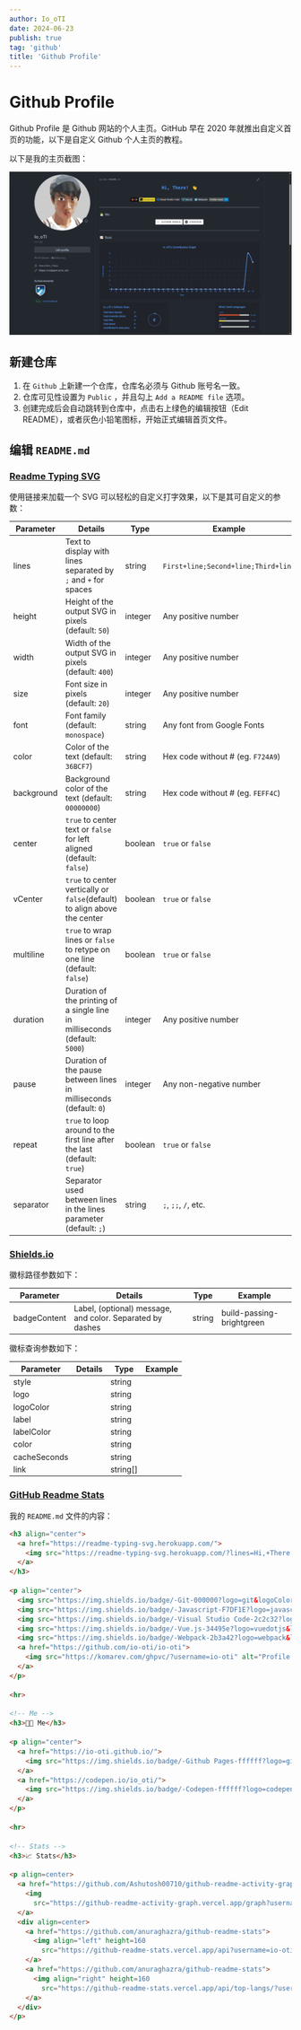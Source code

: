 ```yaml
---
author: Io_oTI
date: 2024-06-23
publish: true
tag: 'github'
title: 'Github Profile'
---
```


# Github Profile

Github Profile 是 Github 网站的个人主页。GitHub 早在 2020 年就推出自定义首页的功能，以下是自定义 Github 个人主页的教程。

以下是我的主页截图：

![github-profile](/github-profile.jpg)

## 新建仓库

1. 在 `Github` 上新建一个仓库，仓库名必须与 Github 账号名一致。
2. 仓库可见性设置为 `Public` ，并且勾上 `Add a README file` 选项。
3. 创建完成后会自动跳转到仓库中，点击右上绿色的编辑按钮（Edit README），或者灰色小铅笔图标，开始正式编辑首页文件。

## 编辑 `README.md`

### [Readme Typing SVG](https://readme-typing-svg.herokuapp.com/)

使用链接来加载一个 SVG 可以轻松的自定义打字效果，以下是其可自定义的参数：

| Parameter  | Details                                                                     | Type    | Example                             |
| ---------- | --------------------------------------------------------------------------- | ------- | ----------------------------------- |
| lines      | Text to display with lines separated by `;` and `+` for spaces              | string  | `First+line;Second+line;Third+line` |
| height     | Height of the output SVG in pixels (default: `50`)                          | integer | Any positive number                 |
| width      | Width of the output SVG in pixels (default: `400`)                          | integer | Any positive number                 |
| size       | Font size in pixels (default: `20`)                                         | integer | Any positive number                 |
| font       | Font family (default: `monospace`)                                          | string  | Any font from Google Fonts          |
| color      | Color of the text (default: `36BCF7`)                                       | string  | Hex code without # (eg. `F724A9`)   |
| background | Background color of the text (default: `00000000`)                          | string  | Hex code without # (eg. `FEFF4C`)   |
| center     | `true` to center text or `false` for left aligned (default: `false`)        | boolean | `true` or `false`                   |
| vCenter    | `true` to center vertically or `false`(default) to align above the center   | boolean | `true` or `false`                   |
| multiline  | `true` to wrap lines or `false` to retype on one line (default: `false`)    | boolean | `true` or `false`                   |
| duration   | Duration of the printing of a single line in milliseconds (default: `5000`) | integer | Any positive number                 |
| pause      | Duration of the pause between lines in milliseconds (default: `0`)          | integer | Any non-negative number             |
| repeat     | `true` to loop around to the first line after the last (default: `true`)    | boolean | `true` or `false`                   |
| separator  | Separator used between lines in the lines parameter (default: `;`)          | string  | `;`, `;;`, `/`, etc.                |

### [Shields.io](https://shields.io/)

徽标路径参数如下：

| Parameter    | Details                                                   | Type     | Example                   |
| ------------ | --------------------------------------------------------- | -------- | ------------------------- |
| badgeContent | Label, (optional) message, and color. Separated by dashes | string   | build-passing-brightgreen |

徽标查询参数如下：

| Parameter    | Details                                                   | Type     | Example                   |
| ------------ | --------------------------------------------------------- | -------- | ------------------------- |
| style        |                                                           | string   |                           |
| logo         |                                                           | string   |                           |
| logoColor    |                                                           | string   |                           |
| label        |                                                           | string   |                           |
| labelColor   |                                                           | string   |                           |
| color        |                                                           | string   |                           |
| cacheSeconds |                                                           | string   |                           |
| link         |                                                           | string[] |                           |

### [GitHub Readme Stats](https://github-readme-stats.vercel.app/)

我的 `README.md` 文件的内容：

```markdown
<h3 align="center">
  <a href="https://readme-typing-svg.herokuapp.com/">
    <img src="https://readme-typing-svg.herokuapp.com/?lines=Hi,+There!+👋;Pleasure+to+see+you!🎉&font=Fira+Code&center=true&weight=600&color=539bf5&size=24">
  </a>
</h3>

<p align="center">
  <img src="https://img.shields.io/badge/-Git-000000?logo=git&logoColor=F05032" alt="Git" />
  <img src="https://img.shields.io/badge/-Javascript-F7DF1E?logo=javascript&logoColor=black" alt="Javascript" />
  <img src="https://img.shields.io/badge/-Visual Studio Code-2c2c32?logo=visualstudiocode&logoColor=007ACC" alt="Visual Studio Code" />
  <img src="https://img.shields.io/badge/-Vue.js-34495e?logo=vuedotjs&logoColor=4FC08D" alt="Vue.js" />
  <img src="https://img.shields.io/badge/-Webpack-2b3a42?logo=webpack&logoColor=8DD6F9" alt="Webpack" />
  <a href="https://github.com/io-oti/io-oti">
    <img src="https://komarev.com/ghpvc/?username=io-oti" alt="Profile views" />
  </a>
</p>

<hr>

<!-- Me -->
<h3>👨‍💻 Me</h3>

<p align="center">
  <a href="https://io-oti.github.io/">
    <img src="https://img.shields.io/badge/-Github Pages-ffffff?logo=githubpages&logoColor=222222&style=for-the-badge" alt="Github Pages" />
  </a>
  <a href="https://codepen.io/io_oti/">
    <img src="https://img.shields.io/badge/-Codepen-ffffff?logo=codepen&logoColor=000000&style=for-the-badge" alt="Codepen" />
  </a>
</p>

<hr>

<!-- Stats -->
<h3>📈 Stats</h3>

<p align=center>
  <a href="https://github.com/Ashutosh00710/github-readme-activity-graph">
    <img
      src="https://github-readme-activity-graph.vercel.app/graph?username=io-oti&theme=tokyo-night&color=539bf5&line=539bf5&bg_color=20232a&hide_border=true" />
  </a>
  <div align=center>
    <a href="https://github.com/anuraghazra/github-readme-stats">
      <img align="left" height=160
        src="https://github-readme-stats.vercel.app/api?username=io-oti&theme=blue_navy&title_color=539bf5&text_color=539bf5&bg_color=20232a&hide_border=true" />
    </a>
    <a href="https://github.com/anuraghazra/github-readme-stats">
      <img align="right" height=160
        src="https://github-readme-stats.vercel.app/api/top-langs/?username=io-oti&theme=blue_navy&title_color=539bf5&text_color=539bf5&bg_color=20232a&langs_count=3&hide_border=true&size_weight=0.5&count_weight=0.5" />
    </a>
  </div>
</p>
```
